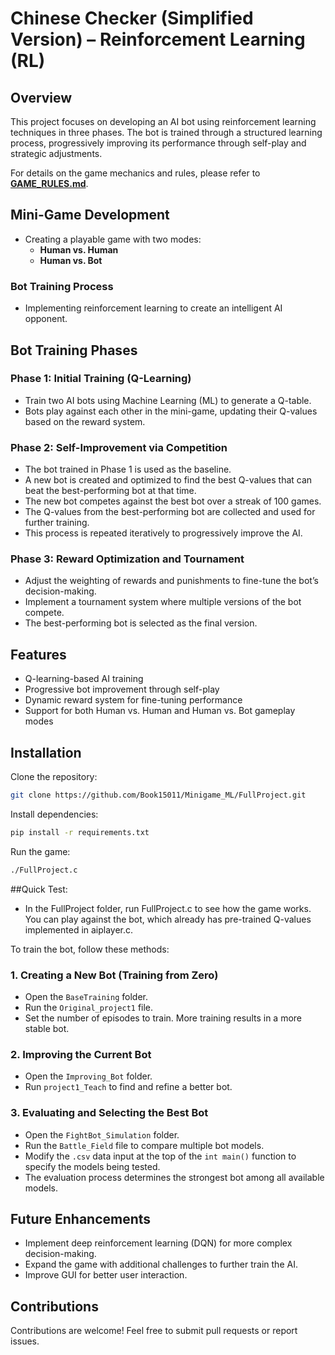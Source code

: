 # Chinese Checker (Simplified Version) – Reinforcement Learning (RL)

## Overview  

This project focuses on developing an AI bot using reinforcement learning techniques in three phases. The bot is trained through a structured learning process, progressively improving its performance through self-play and strategic adjustments.  

For details on the game mechanics and rules, please refer to **[GAME_RULES.md](GAME_RULES.md)**.  

## Mini-Game Development  
- Creating a playable game with two modes:  
  - **Human vs. Human**  
  - **Human vs. Bot**  

### Bot Training Process
- Implementing reinforcement learning to create an intelligent AI opponent.

## Bot Training Phases

### Phase 1: Initial Training (Q-Learning)
- Train two AI bots using Machine Learning (ML) to generate a Q-table.
- Bots play against each other in the mini-game, updating their Q-values based on the reward system.

### Phase 2: Self-Improvement via Competition
- The bot trained in Phase 1 is used as the baseline.
- A new bot is created and optimized to find the best Q-values that can beat the best-performing bot at that time.
- The new bot competes against the best bot over a streak of 100 games.
- The Q-values from the best-performing bot are collected and used for further training.
- This process is repeated iteratively to progressively improve the AI.

### Phase 3: Reward Optimization and Tournament
- Adjust the weighting of rewards and punishments to fine-tune the bot’s decision-making.
- Implement a tournament system where multiple versions of the bot compete.
- The best-performing bot is selected as the final version.

## Features
- Q-learning-based AI training
- Progressive bot improvement through self-play
- Dynamic reward system for fine-tuning performance
- Support for both Human vs. Human and Human vs. Bot gameplay modes

## Installation

Clone the repository:
```sh
git clone https://github.com/Book15011/Minigame_ML/FullProject.git
```

Install dependencies:
```sh
pip install -r requirements.txt
```

Run the game:
```sh
./FullProject.c
```

##Quick Test: 
- In the FullProject folder, run FullProject.c to see how the game works. You can play against the bot, which already has pre-trained Q-values implemented in aiplayer.c.

To train the bot, follow these methods:

### 1. Creating a New Bot (Training from Zero)
- Open the `BaseTraining` folder.
- Run the `Original_project1` file.
- Set the number of episodes to train. More training results in a more stable bot.

### 2. Improving the Current Bot
- Open the `Improving_Bot` folder.
- Run `project1_Teach` to find and refine a better bot.

### 3. Evaluating and Selecting the Best Bot
- Open the `FightBot_Simulation` folder.
- Run the `Battle_Field` file to compare multiple bot models.
- Modify the `.csv` data input at the top of the `int main()` function to specify the models being tested.
- The evaluation process determines the strongest bot among all available models.

## Future Enhancements  
- Implement deep reinforcement learning (DQN) for more complex decision-making.
- Expand the game with additional challenges to further train the AI.
- Improve GUI for better user interaction.

## Contributions
Contributions are welcome! Feel free to submit pull requests or report issues.

